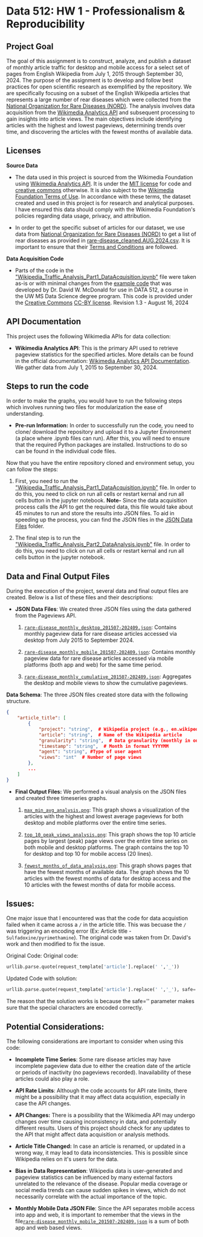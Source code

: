 # **Data 512: HW 1 - Professionalism & Reproducibility**

## Project Goal
The goal of this assignment is to construct, analyze, and publish a dataset of monthly article traffic for desktop and mobile access for a select set of pages from English Wikipedia from July 1, 2015 through September 30, 2024. The purpose of the assignment is to develop and follow best practices for open scientific research as exemplified by the repository. We are specifically focusing on a subset of the English Wikipedia articles that represents a large number of rear diseases which were collected from the [National Organization for Rare Diseases (NORD)](https://rarediseases.org). The analysis involves data acquisition from the [Wikimedia Analytics API](https://doc.wikimedia.org/generated-data-platform/aqs/analytics-api/reference/page-views.html) and subsequent processing to gain insights into article views.  The main objectives include identifying articles with the highest and lowest pageviews, determining trends over time, and discovering the articles with the fewest months of available data. 

## Licenses

**Source Data**

- The data used in this project is sourced from the Wikimedia Foundation using [Wikimedia Analytics API](https://doc.wikimedia.org/generated-data-platform/aqs/analytics-api/reference/page-views.html). It is under the [MIT license](https://opensource.org/license/mit-0) for code and [creative commons](https://creativecommons.org/licenses/by-sa/4.0/deed.en) otherwise. It is also subject to the [Wikimedia Foundation Terms of Use](https://foundation.wikimedia.org/wiki/Policy:Terms_of_Use). In accordance with these terms, the dataset created and used in this project is for research and analytical purposes. I have ensured this data should comply with the Wikimedia Foundation's policies regarding data usage, privacy, and attribution.

- In order to get the specific subset of articles for our dataset, we use data from [National Organization for Rare Diseases (NORD)](https://rarediseases.org) to get a list of rear diseases as provided in [rare-disease_cleaned.AUG.2024.csv](rare-disease_cleaned.AUG.2024.csv). It is important to ensure that their [Terms and Conditions](https://rarediseases.org/terms-conditions/) are followed.


**Data Acquisition Code**

- Parts of the code in the ["Wikipedia_Traffic_Analysis_Part1_DataAcquisition.ipynb"](./Wikipedia_Traffic_Analysis_Part1_DataAcquisition.ipynb) file were taken as-is or with minimal changes from the [example code](https://drive.google.com/file/d/1fYTIX79t9jk-Jske8IwysV-rbRkD4_dc/view?usp=drive_link) that was developed by Dr. David W. McDonald for use in DATA 512, a course in the UW MS Data Science degree program. This code is provided under the [Creative Commons](https://creativecommons.org) [CC-BY license](https://creativecommons.org/licenses/by/4.0/). Revision 1.3 - August 16, 2024


## API Documentation
This project uses the following Wikimedia APIs for data collection:

- **Wikimedia Analytics API**: This is the primary API used to retrieve pageview statistics for the specified articles. More details can be found in the official documentation: [Wikimedia Analytics API Documentation](https://doc.wikimedia.org/generated-data-platform/aqs/analytics-api/). We gather data from July 1, 2015 to September 30, 2024.

## Steps to run the code
In order to make the graphs, you would have to run the following steps which involves running two files for modularization the ease of understanding.

- **Pre-run Information:** In order to successfully run the code, you need to clone/ download the repository and upload it to a Jupyter Environment (a place where .ipynb files can run). After this, you will need to ensure that the required Python packages are installed. Instructions to do so can be found in the individual code files.

Now that you have the entire repository cloned and environment setup, you can follow the steps:

1. First, you need to run the ["Wikipedia_Traffic_Analysis_Part1_DataAcquisition.ipynb"](./Wikipedia_Traffic_Analysis_Part1_DataAcquisition.ipynb) file. In order to do this, you need to click on run all cells or restart kernal and run all cells button in the jupyter notebook. 
**Note-** Since the data acquisition process calls the API to get the required data, this file would take about 45 minutes to run and store the results into JSON files. To aid in speeding up the process, you can find the JSON files in the [JSON Data Files](./JSON%20Data%20Files/) folder. 

2. The final step is to run the ["Wikipedia_Traffic_Analysis_Part2_DataAnalysis.ipynb"](./Wikipedia_Traffic_Analysis_Part2_DataAnalysis.ipynb)
file. In order to do this, you need to click on run all cells or restart kernal and run all cells button in the jupyter notebook.


## Data and Final Output Files
During the execution of the project, several data and final output files are created. Below is a list of these files and their descriptions:

- **JSON Data Files**: We created three JSON files using the data gathered from the Pageviews API.

   1. [`rare-disease_monthly_desktop_201507-202409.json`](./JSON%20Data%20Files/rare-disease_monthly_desktop_201507-202409.json): Contains monthly pageview data for rare disease articles accessed via desktop from July 2015 to September 2024.

   2. [`rare-disease_monthly_mobile_201507-202409.json`](./JSON%20Data%20Files/rare-disease_monthly_mobile_201507-202409.json): Contains monthly pageview data for rare disease articles accessed via mobile platforms (both app and web) for the same time period.

   3. [`rare-disease_monthly_cumulative_201507-202409.json`](./JSON%20Data%20Files/rare-disease_monthly_cumulative_201507-202409.json): Aggregates the desktop and mobile views to show the cumulative pageviews.

**Data Schema**: The three JSON files created store data with the following structure.  

```json
{
    "article_title": [
        {
            "project": "string",  # Wikipedia project (e.g., en.wikipedia)
            "article": "string",  # Name of the Wikipedia article
            "granularity": "string",  # Data granularity (monthly in our case)
            "timestamp": "string",  # Month in format YYYYMM
            "agent": "string", #Type of user agent
            "views": "int"  # Number of page views
        },
        ...
    ]
}
```

- **Final Output Files:** We performed a visual analysis on the JSON files and created three timeseries graphs.

   1. [`max_min_avg_analysis.png`](./Generated%20Graphs/max_min_avg_analysis.png): This graph shows a visualization of the articles with the highest and lowest average pageviews for both desktop and mobile platforms over the entire time series.

   2. [`top_10_peak_views_analysis.png`](./Generated%20Graphs/top_10_peak_views_analysis.png): This graph shows the top 10 article pages by largest (peak) page views over the entire time series on both mobile and desktop platforms. The graph contains the top 10 for desktop and top 10 for mobile access (20 lines).

   3.  [`fewest_months_of_data_analysis.png`](./Generated%20Graphs/fewest_months_of_data_analysis.png): This graph shows pages that have the fewest months of available data. The graph shows the 10 articles with the fewest months of data for desktop access and the 10 articles with the fewest months of data for mobile access.


## Issues:
One major issue that I encountered was that the code for data acquistion failed when it came across a `/` in the article title. This was becuase the `/` was triggering an encoding error (Ex: Article title - `Sulfadoxine/pyrimethamine`). The original code was taken from Dr. David's work and then modified to fix the issue.

Original Code:
 Original code:
``` python
urllib.parse.quote(request_template['article'].replace(' ','_'))
```

Updated Code with solution:
```python
urllib.parse.quote(request_template['article'].replace(' ','_'), safe='')
```
The reason that the solution works is because the safe='' parameter makes sure that the special characters are encoded correctly.

## Potential Considerations: 
The following considerations are important to consider when using this code:

- **Incomplete Time Series**: Some rare disease articles may have incomplete pageview data due to either the creation date of the article or periods of inactivity (no pageviews recorded). Inavailability of these articles could also play a role.

- **API Rate Limits**: Although the code accounts for API rate limits, there might be a possibility that it may affect data acquistion, especially in case the API changes.

- **API Changes:** There is a possibility that the Wikimedia API may undergo changes over time causing inconsistency in data, and potentially different results. Users of this project should check for any updates to the API that might affect data acquisition or analysis methods.

- **Article Title Changed:** In case an article is renamed, or updated in a wrong way, it may lead to data inconsistencies. This is possible since Wikipedia relies on it's users for the data.

- **Bias in Data Representation**: Wikipedia data is user-generated and pageview statistics can be influenced by many external factors unrelated to the relevance of the disease. Popular media coverage or social media trends can cause sudden spikes in views, which do not necessarily correlate with the actual importance of the topic.

- **Monthly Mobile Data JSON File**: Since the API separates mobile access into app and web, it is important to remember that the views in the file[`rare-disease_monthly_mobile_201507-202409.json`](./JSON%20Data%20Files/rare-disease_monthly_mobile_201507-202409.json) is a sum of both app and web based views. 




